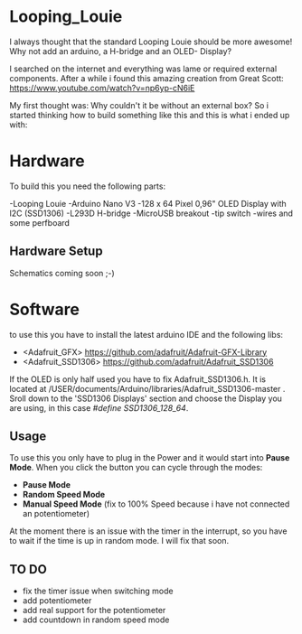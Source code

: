 # Looping_Louie

I always thought that the standard Looping Louie should be more awesome!
Why not add an arduino, a H-bridge and an OLED- Display?

I searched on the internet and everything was lame or required external components.
After a while i found this amazing creation from Great Scott: https://www.youtube.com/watch?v=np6yp-cN6iE

My first thought was: Why couldn't it be without an external box?
So i started thinking how to build something like this and this is what i ended up with:

# Hardware

To build this you need the following parts:

-Looping Louie
-Arduino Nano V3
-128 x 64 Pixel 0,96" OLED Display with I2C (SSD1306)
-L293D H-bridge
-MicroUSB breakout
-tip switch
-wires and some perfboard

## Hardware Setup

Schematics coming soon ;-)

# Software

to use this you have to install the latest arduino IDE and the following libs:

- <Adafruit_GFX> https://github.com/adafruit/Adafruit-GFX-Library
- <Adafruit_SSD1306> https://github.com/adafruit/Adafruit_SSD1306

If the OLED is only half used you have to fix Adafruit_SSD1306.h.
It is located at /USER/documents/Arduino/libraries/Adafruit_SSD1306-master .
Sroll down to the 'SSD1306 Displays' section and choose the Display you are using, in this case *#define SSD1306_128_64*.

## Usage

To use this you only have to plug in the Power and it would start into **Pause Mode**.
When you click the button you can cycle through the modes:
- **Pause Mode**
- **Random Speed Mode**
- **Manual Speed Mode** (fix to 100% Speed because i have not connected an potentiometer)

At the moment there is an issue with the timer in the interrupt, so you have to wait if the time is up in random mode.
I will fix that soon.

## TO DO
- fix the timer issue when switching mode
- add potentiometer
- add real support for the potentiometer
- add countdown in random speed mode
